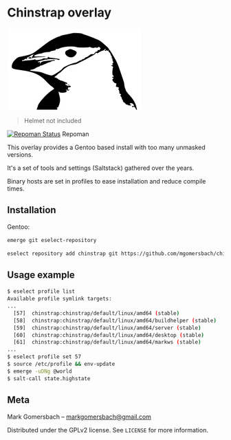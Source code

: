 # Chinstrap overlay
[![Helmet](chinstrap.png)](https://github.com/mgomersbach/chinstrap-overlay)
> Helmet not included



[![Repoman Status](https://travis-ci.com/mgomersbach/chinstrap-overlay.png?branch=master)](https://travis-ci.com/mgomersbach/chinstrap-overlay) Repoman

This overlay provides a Gentoo based install with too many unmasked versions.

It's a set of tools and settings (Saltstack) gathered over the years.

Binary hosts are set in profiles to ease installation and reduce compile times.

## Installation

Gentoo:

```sh
emerge git eselect-repository
```

```sh
eselect repository add chinstrap git https://github.com/mgomersbach/chinstrap-overlay.git
```


## Usage example

```sh
$ eselect profile list
Available profile symlink targets:
...
  [57]  chinstrap:chinstrap/default/linux/amd64 (stable)
  [58]  chinstrap:chinstrap/default/linux/amd64/buildhelper (stable)
  [59]  chinstrap:chinstrap/default/linux/amd64/server (stable)
  [60]  chinstrap:chinstrap/default/linux/amd64/desktop (stable)
  [61]  chinstrap:chinstrap/default/linux/amd64/markws (stable)
...
$ eselect profile set 57
$ source /etc/profile && env-update
$ emerge -uDNg @world
$ salt-call state.highstate
```


## Meta

Mark Gomersbach – markgomersbach@gmail.com

Distributed under the GPLv2 license. See ``LICENSE`` for more information.
